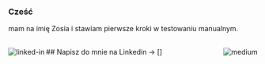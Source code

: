 ### Cześć
mam na imię Zosia i stawiam pierwsze kroki w testowaniu manualnym. 

<br>## Napisz do mnie na Linkedin -> [<img align="left" alt="linked-in" src="https://img.shields.io/badge/linkedin-%230077B5.svg?&style=for-the-badge&logo=linkedin&logoColor=white" />](https://www.linkedin.com/in/zofia-zagrobelna-profil00/)[<img align="right" alt="medium" src="https://img.shields.io/badge/medium-%2312100E.svg?&style=for-the-badge&logo=medium&logoColor=white" />]
